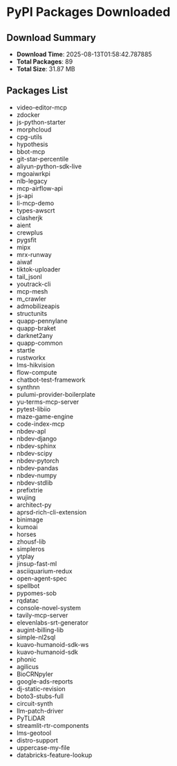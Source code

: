 # PyPI Packages Downloaded

## Download Summary
- **Download Time**: 2025-08-13T01:58:42.787885
- **Total Packages**: 89
- **Total Size**: 31.87 MB

## Packages List
- video-editor-mcp
- zdocker
- js-python-starter
- morphcloud
- cpg-utils
- hypothesis
- bbot-mcp
- git-star-percentile
- aliyun-python-sdk-live
- mgoaiwrkpi
- nlb-legacy
- mcp-airflow-api
- js-api
- li-mcp-demo
- types-awscrt
- clasherjk
- aient
- crewplus
- pygsfit
- mipx
- mrx-runway
- aiwaf
- tiktok-uploader
- tail_jsonl
- youtrack-cli
- mcp-mesh
- m_crawler
- admobilizeapis
- structunits
- quapp-pennylane
- quapp-braket
- darknet2any
- quapp-common
- startle
- rustworkx
- lms-hikvision
- flow-compute
- chatbot-test-framework
- synthnn
- pulumi-provider-boilerplate
- yu-terms-mcp-server
- pytest-libiio
- maze-game-engine
- code-index-mcp
- nbdev-apl
- nbdev-django
- nbdev-sphinx
- nbdev-scipy
- nbdev-pytorch
- nbdev-pandas
- nbdev-numpy
- nbdev-stdlib
- prefixtrie
- wujing
- architect-py
- aprsd-rich-cli-extension
- binimage
- kumoai
- horses
- zhousf-lib
- simpleros
- ytplay
- jinsup-fast-ml
- asciiquarium-redux
- open-agent-spec
- spellbot
- pypomes-sob
- rqdatac
- console-novel-system
- tavily-mcp-server
- elevenlabs-srt-generator
- augint-billing-lib
- simple-nl2sql
- kuavo-humanoid-sdk-ws
- kuavo-humanoid-sdk
- phonic
- agilicus
- BioCRNpyler
- google-ads-reports
- dj-static-revision
- boto3-stubs-full
- circuit-synth
- llm-patch-driver
- PyTLiDAR
- streamlit-rtr-components
- lms-geotool
- distro-support
- uppercase-my-file
- databricks-feature-lookup

